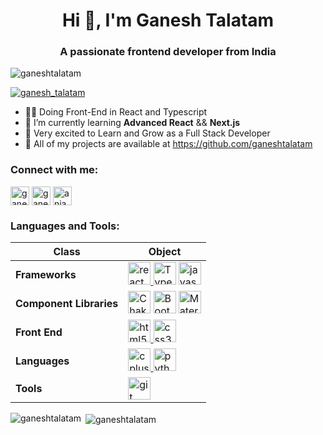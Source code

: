 <h1 align="center">Hi 👋, I'm Ganesh Talatam</h1>
<h3 align="center">A passionate frontend developer from India</h3>

<p align="left"> <img src="https://komarev.com/ghpvc/?username=ganeshtalatam&label=Profile%20views&color=0e75b6&style=flat" alt="ganeshtalatam" /> </p>

<p align="left"> <a href="https://twitter.com/ganesh_talatam" target="blank"><img src="https://img.shields.io/twitter/follow/ganesh_talatam?logo=twitter&style=for-the-badge" alt="ganesh_talatam" /></a> </p>

- 👨‍💻 Doing Front-End in React and Typescript
- 🌱 I’m currently learning **Advanced React** && **Next.js**
- 🚀 Very excited to Learn and Grow as a Full Stack Developer
- 🛄 All of my projects are available at https://github.com/ganeshtalatam
<h3 align="left">Connect with me:</h3>
<p align="left" display = "flex" flex-direction : "row">
 <a href="https://twitter.com/ganesh_talatam" target="blank"> <img align="center" src="https://camo.githubusercontent.com/e919166427c38e4…f747769747465722f747769747465722d74696c652e737667" alt="ganesh_talatam" height="30" data-canonical-src="https://www.vectorlogo.zone/logos/twitter/twitter-tile.svg" style="max-width: 100%;"></a> <a href="https://www.linkedin.com/in/ganesh-talatam-061925218/" rel="nofollow"><img align="center" src="https://camo.githubusercontent.com/b210f63177e9fb8233fe78db334e07688284ebeb38c627a8741ce0cc9f82fb09/68747470733a2f2f7777772e766563746f726c6f676f2e7a6f6e652f6c6f676f732f6c696e6b6564696e2f6c696e6b6564696e2d74696c652e737667" alt="ganesh_talatam" height="30" data-canonical-src="https://www.vectorlogo.zone/logos/linkedin/linkedin-tile.svg" style="max-width: 100%;"></a> <a href="https://www.instagram.com/the._.thala21vd/" rel="nofollow"><img align="center" src="https://camo.githubusercontent.com/9f6ed7ba797f3c81be7c21e3c4476d4164b5a48b0ccd21265577a862bfa4e21a/68747470733a2f2f7777772e766563746f726c6f676f2e7a6f6e652f6c6f676f732f696e7374616772616d2f696e7374616772616d2d74696c652e737667" alt="anjantalatam" height="30" data-canonical-src="https://www.vectorlogo.zone/logos/instagram/instagram-tile.svg" style="max-width: 100%;"></a>
</p>

<h3 align="left">Languages and Tools:</h3>
<table>
<thead>
<tr>
<th>Class</th>
<th>Object</th>
</tr>
</thead>
<tbody>
<tr>
<td><strong>Frameworks</strong></td>
<td><a href="https://reactjs.org/" rel="nofollow"> <img src="https://camo.githubusercontent.com/accac71d5d4e61a129dc89eaac39d1c4c5437c44e18e085c2834a4297613ef50/68747470733a2f2f63646e2e776f726c64766563746f726c6f676f2e636f6d2f6c6f676f732f72656163742d322e737667" alt="react" height="36" data-canonical-src="https://cdn.worldvectorlogo.com/logos/react-2.svg" style="max-width: 100%;"> </a> <a href="https://www.typescriptlang.org/" rel="nofollow"><img src="https://camo.githubusercontent.com/3f51c9e4df2ed06b09943fce5082aa1b87de388710df73a072ed260a1fbfcf36/68747470733a2f2f63646e2e776f726c64766563746f726c6f676f2e636f6d2f6c6f676f732f747970657363726970742e737667" height="36" alt="TypeScript" data-canonical-src="https://cdn.worldvectorlogo.com/logos/typescript.svg" style="max-width: 100%;"></a> <a href="https://developer.mozilla.org/en-US/docs/Web/JavaScript" rel="nofollow"> <img src="https://camo.githubusercontent.com/e0a32498daaa1846d9a28912df654f2b2cc0a1891f4cb964836bc71a3fbc3362/68747470733a2f2f63646e2e776f726c64766563746f726c6f676f2e636f6d2f6c6f676f732f6c6f676f2d6a6176617363726970742e737667" alt="javascript" height="36" data-canonical-src="https://cdn.worldvectorlogo.com/logos/logo-javascript.svg" style="max-width: 100%;"> </a> </td>
</tr>
<tr>
<td><strong>Component Libraries</strong></td>
<td><a href="https://chakra-ui.com/" rel="nofollow"><img src="https://avatars.githubusercontent.com/u/54212428?s=200&v=4" height="36" alt="Chakra UI" data-canonical-src="https://www.vectorlogo.zone/logos/tailwindcss/tailwindcss-icon.svg" style="max-width: 100%;"></a> <a href="https://getbootstrap.com/" rel="nofollow"><img src="https://camo.githubusercontent.com/70ea199263787f23ad0f1feaf0c265d3baeb4286dd7089aa56ece4f73ee99f94/68747470733a2f2f63646e2e776f726c64766563746f726c6f676f2e636f6d2f6c6f676f732f626f6f7473747261702d352d312e737667" height="36" alt="Bootstrap" data-canonical-src="https://cdn.worldvectorlogo.com/logos/bootstrap-5-1.svg" style="max-width: 100%;"></a> <a href="https://mui.com/" rel="nofollow"><img src="https://camo.githubusercontent.com/a8e563f93d88e965ad40323a626baa8cdefa1554b2e08a26afbc994ac48d3c88/68747470733a2f2f63646e2e776f726c64766563746f726c6f676f2e636f6d2f6c6f676f732f6d6174657269616c2d75692d312e737667" height="36" alt="Material UI" data-canonical-src="https://cdn.worldvectorlogo.com/logos/material-ui-1.svg" style="max-width: 100%;"></a></td>
</tr>
<tr>
<td><strong>Front End</strong></td>
<td><a href="https://www.w3.org/html/" rel="nofollow"> <img src="https://camo.githubusercontent.com/bea3c45894fe8d810cfef5e0ba759d28033e0a534186ea1c1b71c70e1a57554f/68747470733a2f2f7777772e766563746f726c6f676f2e7a6f6e652f6c6f676f732f77335f68746d6c352f77335f68746d6c352d69636f6e2e737667" alt="html5" height="36" data-canonical-src="https://www.vectorlogo.zone/logos/w3_html5/w3_html5-icon.svg" style="max-width: 100%;"> </a><a href="https://www.w3schools.com/css/" rel="nofollow"> <img src="https://camo.githubusercontent.com/e3ea528306ee25e03662ecd554eefaeb6a571d706d8c765fa0ea3f0c35af7e46/68747470733a2f2f7777772e766563746f726c6f676f2e7a6f6e652f6c6f676f732f77335f6373732f77335f6373732d69636f6e2e737667" alt="css3" height="36" data-canonical-src="https://www.vectorlogo.zone/logos/w3_css/w3_css-icon.svg" style="max-width: 100%;"> </a></td>
</tr>
<tr>
<td><strong>Languages</strong></td>
<td><a href="https://www.w3schools.com/cpp/" rel="nofollow"> <img src="https://camo.githubusercontent.com/7ee2d7f3965036b872a3f281cc82b86f67720e61cf07031e383d0359043094af/68747470733a2f2f63646e2e776f726c64766563746f726c6f676f2e636f6d2f6c6f676f732f632e737667" alt="cplusplus" height="36" data-canonical-src="https://cdn.worldvectorlogo.com/logos/c.svg" style="max-width: 100%;"> </a><a href="https://www.python.org" rel="nofollow"> <img src="https://camo.githubusercontent.com/222fa9761f81c629e3cb83efa13d8469108c8e6d9c62ae6afcd1dceb4256d8fb/68747470733a2f2f63646e2e776f726c64766563746f726c6f676f2e636f6d2f6c6f676f732f707974686f6e2d352e737667" alt="python" height="36" data-canonical-src="https://cdn.worldvectorlogo.com/logos/python-5.svg" style="max-width: 100%;"> </a></td>
</tr>
<tr>
<td><strong>Tools</strong></td>
<td><a href="https://git-scm.com/" rel="nofollow"> <img src="https://camo.githubusercontent.com/fbfcb9e3dc648adc93bef37c718db16c52f617ad055a26de6dc3c21865c3321d/68747470733a2f2f7777772e766563746f726c6f676f2e7a6f6e652f6c6f676f732f6769742d73636d2f6769742d73636d2d69636f6e2e737667" alt="git" height="36" data-canonical-src="https://www.vectorlogo.zone/logos/git-scm/git-scm-icon.svg" style="max-width: 100%;"> </a></td>
</tr>
</tbody>
</table>
<!-- <p align="left"> <a href="https://www.w3schools.com/css/" target="_blank" rel="noreferrer"> <img src="https://raw.githubusercontent.com/devicons/devicon/master/icons/css3/css3-original-wordmark.svg" alt="css3" width="40" height="40"/> </a> <a href="https://git-scm.com/" target="_blank" rel="noreferrer"> <img src="https://www.vectorlogo.zone/logos/git-scm/git-scm-icon.svg" alt="git" width="40" height="40"/> </a> <a href="https://www.w3.org/html/" target="_blank" rel="noreferrer"> <img src="https://raw.githubusercontent.com/devicons/devicon/master/icons/html5/html5-original-wordmark.svg" alt="html5" width="40" height="40"/> </a> <a href="https://www.python.org" target="_blank" rel="noreferrer"> <img src="https://raw.githubusercontent.com/devicons/devicon/master/icons/python/python-original.svg" alt="python" width="40" height="40"/> </a> </p>
 -->
<p><img align="left" src="https://github-readme-stats.vercel.app/api/top-langs?username=ganeshtalatam&show_icons=true&locale=en&layout=compact" alt="ganeshtalatam" /></p>

<p>&nbsp;<img align="center" src="https://github-readme-stats.vercel.app/api?username=ganeshtalatam&show_icons=true&locale=en" alt="ganeshtalatam" /></p>
